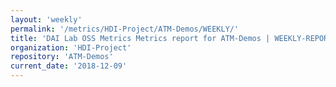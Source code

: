 ```yaml
---
layout: 'weekly'
permalink: '/metrics/HDI-Project/ATM-Demos/WEEKLY/'
title: 'DAI Lab OSS Metrics Metrics report for ATM-Demos | WEEKLY-REPORT-2018-12-09'
organization: 'HDI-Project'
repository: 'ATM-Demos'
current_date: '2018-12-09'
---
```


